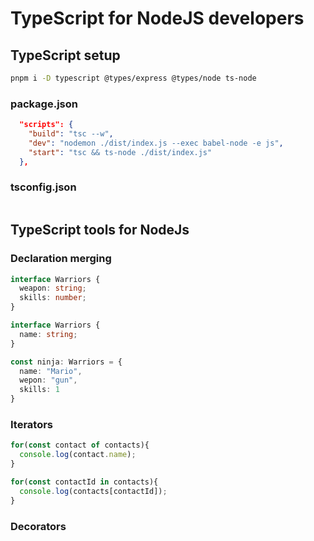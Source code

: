 # TypeScript for NodeJS developers

## TypeScript setup

```sh
pnpm i -D typescript @types/express @types/node ts-node
```

### package.json
```json
  "scripts": {
    "build": "tsc --w",
    "dev": "nodemon ./dist/index.js --exec babel-node -e js",
    "start": "tsc && ts-node ./dist/index.js"
  },
```

### tsconfig.json
```json

```

## TypeScript tools for NodeJs

### Declaration merging

```ts
interface Warriors {
  weapon: string;
  skills: number;
}

interface Warriors {
  name: string;
}

const ninja: Warriors = {
  name: "Mario",
  wepon: "gun",
  skills: 1
}
```

### Iterators

```ts
for(const contact of contacts){
  console.log(contact.name);
}

for(const contactId in contacts){
  console.log(contacts[contactId]);
}
```

### Decorators

```ts

```